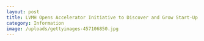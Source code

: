 ```yaml
---
layout: post
title: LVMH Opens Accelerator Initiative to Discover and Grow Start-Up Brands
category: Information
image: /uploads/gettyimages-457106850.jpg
---
```

